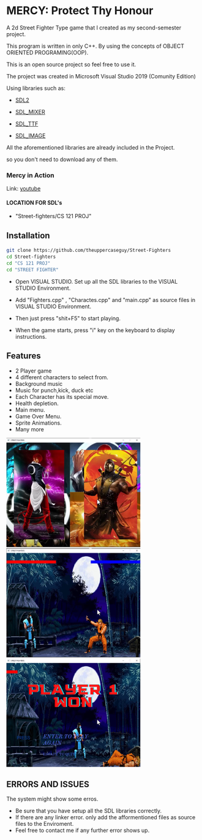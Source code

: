 
# MERCY: Protect Thy Honour

A 2d Street Fighter Type  game that I created as my second-semester project.

This program is written in only C++. By using the concepts of OBJECT ORIENTED PROGRAMING(OOP).

This is an open source project so feel free to use it.

The project was created in Microsoft Visual Studio 2019 (Comunity Edition)

Using libraries such as:

- [SDL2](https://www.libsdl.org/download-2.0.php)

- [SDL_MIXER](https://www.libsdl.org/projects/mixer/)

- [SDL_TTF](https://www.libsdl.org/projects/mixer/)

- [SDL_IMAGE](https://www.libsdl.org/projects/SDL_image/release/)

All the aforementioned libraries are already included in the Project.

so you don't need to download any of them.

### Mercy in Action
Link: [youtube](https://www.youtube.com/watch?v=ZeRvaW1d4QI&t=1s&ab_channel=ComputerTricksTrilogy)


#### LOCATION FOR SDL's
- "Street-fighters/CS 121 PROJ" 
## Installation

```bash
git clone https://github.com/theuppercaseguy/Street-Fighters
cd Street-fighters
cd "CS 121 PROJ"
cd "STREET FIGHTER"
```

- Open VISUAL STUDIO. Set up all the SDL libraries to the VISUAL STUDIO Environment.

- Add "Fighters.cpp" , "Charactes.cpp" and "main.cpp" as source files in VISUAL STUDIO Environment.

- Then just press "shit+F5" to start playing.

- When the game starts, press "i" key on the keyboard to display instructions.

## Features

- 2 Player game
- 4 different characters to select from.
- Background music
- Music for punch,kick, duck etc
- Each Character has its special move.
- Health depletion.
- Main menu.
- Game Over Menu.
- Sprite Animations.
- Many more

<p float="left">
  <img src="/Mercy1.png" width="350" />
  <img src="/Mercy2.png" width="350" /> 
  <img src="/Mercy3.png" width="350" /> 
</p>

## ERRORS AND ISSUES

The system might show some erros.
- Be sure that you have setup all the SDL libraries correctly.
- If there are any linker error. only add the afformentioned files as source files to the Enviroment.
- Feel free to contact me if any further error shows up.
